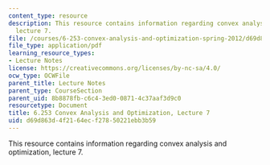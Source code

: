 ```yaml
---
content_type: resource
description: This resource contains information regarding convex analysis and optimization,
  lecture 7.
file: /courses/6-253-convex-analysis-and-optimization-spring-2012/d69d863d4f2164ecf27850221ebb3b59_MIT6_253S12_lec07.pdf
file_type: application/pdf
learning_resource_types:
- Lecture Notes
license: https://creativecommons.org/licenses/by-nc-sa/4.0/
ocw_type: OCWFile
parent_title: Lecture Notes
parent_type: CourseSection
parent_uid: 8b8878fb-c6c4-3ed0-0871-4c37aaf3d9c0
resourcetype: Document
title: 6.253 Convex Analysis and Optimization, Lecture 7
uid: d69d863d-4f21-64ec-f278-50221ebb3b59
---
```

This resource contains information regarding convex analysis and optimization, lecture 7.